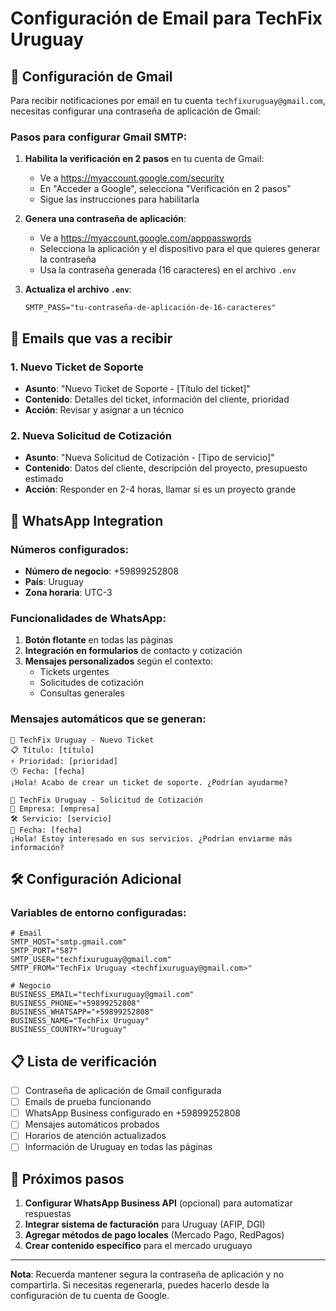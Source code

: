 # Configuración de Email para TechFix Uruguay

## 📧 Configuración de Gmail

Para recibir notificaciones por email en tu cuenta `techfixuruguay@gmail.com`, necesitas configurar una contraseña de aplicación de Gmail:

### Pasos para configurar Gmail SMTP:

1. **Habilita la verificación en 2 pasos** en tu cuenta de Gmail:
   - Ve a https://myaccount.google.com/security
   - En "Acceder a Google", selecciona "Verificación en 2 pasos"
   - Sigue las instrucciones para habilitarla

2. **Genera una contraseña de aplicación**:
   - Ve a https://myaccount.google.com/apppasswords
   - Selecciona la aplicación y el dispositivo para el que quieres generar la contraseña
   - Usa la contraseña generada (16 caracteres) en el archivo `.env`

3. **Actualiza el archivo `.env`**:
   ```env
   SMTP_PASS="tu-contraseña-de-aplicación-de-16-caracteres"
   ```

## 📧 Emails que vas a recibir

### 1. Nuevo Ticket de Soporte
- **Asunto**: "Nuevo Ticket de Soporte - [Título del ticket]"
- **Contenido**: Detalles del ticket, información del cliente, prioridad
- **Acción**: Revisar y asignar a un técnico

### 2. Nueva Solicitud de Cotización
- **Asunto**: "Nueva Solicitud de Cotización - [Tipo de servicio]"
- **Contenido**: Datos del cliente, descripción del proyecto, presupuesto estimado
- **Acción**: Responder en 2-4 horas, llamar si es un proyecto grande

## 📱 WhatsApp Integration

### Números configurados:
- **Número de negocio**: +59899252808
- **País**: Uruguay
- **Zona horaria**: UTC-3

### Funcionalidades de WhatsApp:

1. **Botón flotante** en todas las páginas
2. **Integración en formularios** de contacto y cotización
3. **Mensajes personalizados** según el contexto:
   - Tickets urgentes
   - Solicitudes de cotización
   - Consultas generales

### Mensajes automáticos que se generan:

```
🔧 TechFix Uruguay - Nuevo Ticket
📋 Título: [título]
⚡ Prioridad: [prioridad]
🕐 Fecha: [fecha]
¡Hola! Acabo de crear un ticket de soporte. ¿Podrían ayudarme?
```

```
💼 TechFix Uruguay - Solicitud de Cotización
🏢 Empresa: [empresa]
🛠️ Servicio: [servicio]
📅 Fecha: [fecha]
¡Hola! Estoy interesado en sus servicios. ¿Podrían enviarme más información?
```

## 🛠️ Configuración Adicional

### Variables de entorno configuradas:
```env
# Email
SMTP_HOST="smtp.gmail.com"
SMTP_PORT="587"
SMTP_USER="techfixuruguay@gmail.com"
SMTP_FROM="TechFix Uruguay <techfixuruguay@gmail.com>"

# Negocio
BUSINESS_EMAIL="techfixuruguay@gmail.com"
BUSINESS_PHONE="+59899252808"
BUSINESS_WHATSAPP="+59899252808"
BUSINESS_NAME="TechFix Uruguay"
BUSINESS_COUNTRY="Uruguay"
```

## 📋 Lista de verificación

- [ ] Contraseña de aplicación de Gmail configurada
- [ ] Emails de prueba funcionando
- [ ] WhatsApp Business configurado en +59899252808
- [ ] Mensajes automáticos probados
- [ ] Horarios de atención actualizados
- [ ] Información de Uruguay en todas las páginas

## 🚀 Próximos pasos

1. **Configurar WhatsApp Business API** (opcional) para automatizar respuestas
2. **Integrar sistema de facturación** para Uruguay (AFIP, DGI)
3. **Agregar métodos de pago locales** (Mercado Pago, RedPagos)
4. **Crear contenido específico** para el mercado uruguayo

---

**Nota**: Recuerda mantener segura la contraseña de aplicación y no compartirla. Si necesitas regenerarla, puedes hacerlo desde la configuración de tu cuenta de Google.
